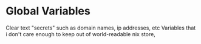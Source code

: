 # Global Variables

Clear text "secrets" such as domain names, ip addresses, etc
Variables that i don't care enough to keep out of world-readable nix store,
